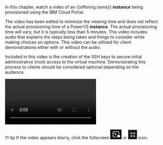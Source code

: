 In this chapter, watch a video of an {{offering.name}} **instance** being provisioned using the IBM Cloud Portal.

The video has been edited to minimize the viewing time and does not reflect the actual provisioning time of a PowerVS **instance**. The actual provisioning time will vary, but it is typically less than 5 minutes. This video includes audio that explains the steps being taken and things to consider while making choices on options. This video can be utilized for client demonstrations either with or without the audio.

Included in this video is the creation of the SSH keys to secure initial administrative (root) access to the virtual machine. Demonstrating this process to clients should be considered optional depending on the audience.

![type:video](./_videos/CreateInstance-final.mp4)

!!! tip
    If the video appears blurry, click the fullscreen ![](_attachments/FullScreenVideo.png) or ![](_attachments/FullScreenVideo3.png) icon.
